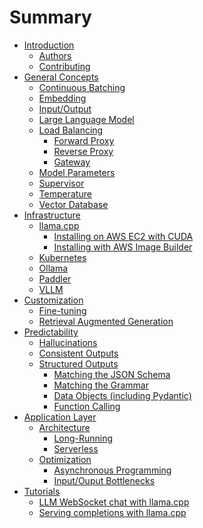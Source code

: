 # Summary

- [Introduction](README.md)
    - [Authors](./introduction/authors.md)
    - [Contributing](./introduction/contributing.md)
- [General Concepts]()
    - [Continuous Batching](./general-concepts/continuous-batching/README.md)
    - [Embedding](./general-concepts/embedding/README.md)
    - [Input/Output](./general-concepts/input-output/README.md)
    - [Large Language Model](./general-concepts/large-language-model/README.md)
    - [Load Balancing](./general-concepts/load-balancing/README.md)
        - [Forward Proxy](./general-concepts/load-balancing/forward-proxy/README.md)
        - [Reverse Proxy](./general-concepts/load-balancing/reverse-proxy/README.md)
        - [Gateway](./general-concepts/load-balancing/gateway/README.md)
    - [Model Parameters]()
    - [Supervisor]()
    - [Temperature](./general-concepts/temperature/README.md)
    - [Vector Database]()
- [Infrastructure]()
    - [llama.cpp](./deployments/llama.cpp/README.md)
        - [Installing on AWS EC2 with CUDA](./deployments/llama.cpp/aws-ec2-cuda/README.md)
        - [Installing with AWS Image Builder](./deployments/llama.cpp/aws-image-builder/README.md)
    - [Kubernetes]()
    - [Ollama](./deployments/ollama/README.md)
    - [Paddler](./deployments/paddler/README.md)
    - [VLLM]()
- [Customization]()
    - [Fine-tuning](./customization/fine-tuning/README.md)
    - [Retrieval Augmented Generation](./customization/retrieval-augmented-generation/README.md)
- [Predictability](./predictability/README.md)
    - [Hallucinations]()
    - [Consistent Outputs]()
    - [Structured Outputs]()
        - [Matching the JSON Schema]()
        - [Matching the Grammar](./predictability/structured-outputs/matching-grammar/README.md)
        - [Data Objects (including Pydantic)]()
        - [Function Calling]()
- [Application Layer](./application-layer/README.md)
    - [Architecture]()
        - [Long-Running](./application-layer/architecture/long-running/README.md)
        - [Serverless]()
    - [Optimization]()
        - [Asynchronous Programming](./application-layer/optimization/asynchronous-programming/README.md)
        - [Input/Ouput Bottlenecks]()
- [Tutorials]()
    - [LLM WebSocket chat with llama.cpp]()
    - [Serving completions with llama.cpp]()
